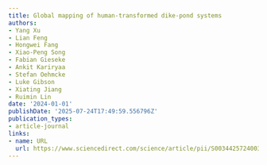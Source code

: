 ```yaml
---
title: Global mapping of human-transformed dike-pond systems
authors:
- Yang Xu
- Lian Feng
- Hongwei Fang
- Xiao-Peng Song
- Fabian Gieseke
- Ankit Kariryaa
- Stefan Oehmcke
- Luke Gibson
- Xiating Jiang
- Ruimin Lin
date: '2024-01-01'
publishDate: '2025-07-24T17:49:59.556796Z'
publication_types:
- article-journal
links:
- name: URL
  url: https://www.sciencedirect.com/science/article/pii/S0034425724003808
---
```

